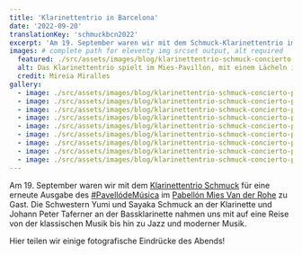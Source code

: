 ```yaml
---
title: 'Klarinettentrio in Barcelona'
date: '2022-09-20'
translationKey: 'schmuckbcn2022'
excerpt: 'Am 19. September waren wir mit dem Schmuck-Klarinettentrio im Rahmen einer neuen Ausgabe von #PavellódeMúsica im Pabellón Mies Van der Rohe zu Gast.'
images: # complete path for eleventy img srcset output, alt required
  featured: ./src/assets/images/blog/klarinettentrio-schmuck-concierto-pabellon-mies-06.jpg
  alt: Das Klarinettentrio spielt im Mies-Pavillon, mit einem Lächeln im Gesicht
  credit: Mireia Miralles
gallery:
  - image: ./src/assets/images/blog/klarinettentrio-schmuck-concierto-pabellon-mies-01.jpg
  - image: ./src/assets/images/blog/klarinettentrio-schmuck-concierto-pabellon-mies-02.jpg
  - image: ./src/assets/images/blog/klarinettentrio-schmuck-concierto-pabellon-mies-04.jpg
  - image: ./src/assets/images/blog/klarinettentrio-schmuck-concierto-pabellon-mies-05.jpg
  - image: ./src/assets/images/blog/klarinettentrio-schmuck-concierto-pabellon-mies-03.jpg
  - image: ./src/assets/images/blog/klarinettentrio-schmuck-concierto-pabellon-mies-07.jpg
  - image: ./src/assets/images/blog/klarinettentrio-schmuck-concierto-pabellon-mies-08.jpg
  - image: ./src/assets/images/blog/klarinettentrio-schmuck-concierto-pabellon-mies-09.jpg
  - image: ./src/assets/images/blog/klarinettentrio-schmuck-concierto-pabellon-mies-10.jpg
---
```


Am 19. September waren wir mit dem [Klarinettentrio Schmuck](https://www.fundaciongoethe.org/de/kuenstler/klarinettentrio-schmuck/) für eine erneute Ausgabe des [#PavellódeMúsica](https://twitter.com/hashtag/Pavell%C3%B3deM%C3%BAsica) im [Pabellón Mies Van der Rohe](https://www.fundaciongoethe.org/de/orte/pabellon-mies-van-der-rohe/) zu Gast. Die Schwestern Yumi und Sayaka Schmuck an der Klarinette und Johann Peter Taferner an der Bassklarinette nahmen uns mit auf eine Reise von der klassischen Musik bis hin zu Jazz und moderner Musik.

Hier teilen wir einige fotografische Eindrücke des Abends!
